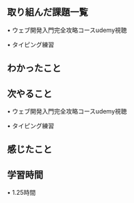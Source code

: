 ## 取り組んだ課題一覧
• ウェブ開発入門完全攻略コースudemy視聴

• タイピング練習

## わかったこと



## 次やること
• ウェブ開発入門完全攻略コースudemy視聴

• タイピング練習

## 感じたこと



## 学習時間
• 1.25時間